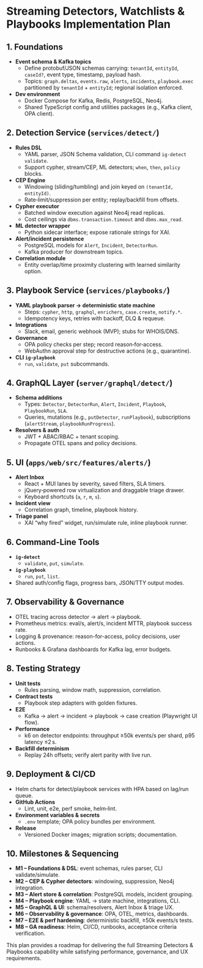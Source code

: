 # Streaming Detectors, Watchlists & Playbooks Implementation Plan

## 1. Foundations

- **Event schema & Kafka topics**
  - Define protobuf/JSON schemas carrying: `tenantId`, `entityId`, `caseId?`, event type, timestamp, payload hash.
  - Topics: `graph.deltas`, `events.raw`, `alerts`, `incidents`, `playbook.exec` partitioned by `tenantId` + `entityId`; regional isolation enforced.
- **Dev environment**
  - Docker Compose for Kafka, Redis, PostgreSQL, Neo4j.
  - Shared TypeScript config and utilities packages (e.g., Kafka client, OPA client).

## 2. Detection Service (`services/detect/`)

- **Rules DSL**
  - YAML parser, JSON Schema validation, CLI command `ig-detect validate`.
  - Support cypher, stream/CEP, ML detectors; `when`, `then`, `policy` blocks.
- **CEP Engine**
  - Windowing (sliding/tumbling) and join keyed on `(tenantId, entityId)`.
  - Rate‑limit/suppression per entity; replay/backfill from offsets.
- **Cypher executor**
  - Batched window execution against Neo4j read replicas.
  - Cost ceilings via `dbms.transaction.timeout` and `dbms.max_read`.
- **ML detector wrapper**
  - Python sidecar interface; expose rationale strings for XAI.
- **Alert/incident persistence**
  - PostgreSQL models for `Alert`, `Incident`, `DetectorRun`.
  - Kafka producer for downstream topics.
- **Correlation module**
  - Entity overlap/time proximity clustering with learned similarity option.

## 3. Playbook Service (`services/playbooks/`)

- **YAML playbook parser → deterministic state machine**
  - Steps: `cypher`, `http`, `graphql`, `enrichers`, `case.create`, `notify.*`.
  - Idempotency keys, retries with backoff, DLQ & requeue.
- **Integrations**
  - Slack, email, generic webhook (MVP); stubs for WHOIS/DNS.
- **Governance**
  - OPA policy checks per step; record reason‑for‑access.
  - WebAuthn approval step for destructive actions (e.g., quarantine).
- **CLI `ig-playbook`**
  - `run`, `validate`, `put` subcommands.

## 4. GraphQL Layer (`server/graphql/detect/`)

- **Schema additions**
  - Types: `Detector`, `DetectorRun`, `Alert`, `Incident`, `Playbook`, `PlaybookRun`, `SLA`.
  - Queries, mutations (e.g., `putDetector`, `runPlaybook`), subscriptions (`alertStream`, `playbookRunProgress`).
- **Resolvers & auth**
  - JWT + ABAC/RBAC + tenant scoping.
  - Propagate OTEL spans and policy decisions.

## 5. UI (`apps/web/src/features/alerts/`)

- **Alert Inbox**
  - React + MUI lanes by severity, saved filters, SLA timers.
  - jQuery‑powered row virtualization and draggable triage drawer.
  - Keyboard shortcuts (`a`, `r`, `m`, `s`).
- **Incident view**
  - Correlation graph, timeline, playbook history.
- **Triage panel**
  - XAI “why fired” widget, run/simulate rule, inline playbook runner.

## 6. Command-Line Tools

- **`ig-detect`**
  - `validate`, `put`, `simulate`.
- **`ig-playbook`**
  - `run`, `put`, `list`.
- Shared auth/config flags, progress bars, JSON/TTY output modes.

## 7. Observability & Governance

- OTEL tracing across detector → alert → playbook.
- Prometheus metrics: eval/s, alert/s, incident MTTR, playbook success rate.
- Logging & provenance: reason-for-access, policy decisions, user actions.
- Runbooks & Grafana dashboards for Kafka lag, error budgets.

## 8. Testing Strategy

- **Unit tests**
  - Rules parsing, window math, suppression, correlation.
- **Contract tests**
  - Playbook step adapters with golden fixtures.
- **E2E**
  - Kafka → alert → incident → playbook → case creation (Playwright UI flow).
- **Performance**
  - k6 on detector endpoints: throughput ≥50k events/s per shard, p95 latency ≤2 s.
- **Backfill determinism**
  - Replay 24h offsets; verify alert parity with live run.

## 9. Deployment & CI/CD

- Helm charts for detect/playbook services with HPA based on lag/run queue.
- **GitHub Actions**
  - Lint, unit, e2e, perf smoke, helm‑lint.
- **Environment variables & secrets**
  - `.env` template; OPA policy bundles per environment.
- **Release**
  - Versioned Docker images; migration scripts; documentation.

## 10. Milestones & Sequencing

- **M1 – Foundations & DSL**: event schemas, rules parser, CLI validate/simulate.
- **M2 – CEP & Cypher detectors**: windowing, suppression, Neo4j integration.
- **M3 – Alert store & correlation**: PostgreSQL models, incident grouping.
- **M4 – Playbook engine**: YAML → state machine, integrations, CLI.
- **M5 – GraphQL & UI**: schema/resolvers, Alert Inbox & triage UX.
- **M6 – Observability & governance**: OPA, OTEL, metrics, dashboards.
- **M7 – E2E & perf hardening**: deterministic backfill, ≥50k events/s tests.
- **M8 – GA readiness**: Helm, CI/CD, runbooks, acceptance criteria verification.

This plan provides a roadmap for delivering the full Streaming Detectors & Playbooks capability while satisfying performance, governance, and UX requirements.
